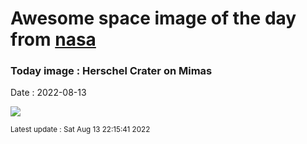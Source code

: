 
# Awesome space image of the day from [nasa](https://api.nasa.gov/)

### Today image : Herschel Crater on Mimas

Date : 2022-08-13


![](https://apod.nasa.gov/apod/image/2208/PIA12572_1200.jpg)

<small>Latest update : Sat Aug 13 22:15:41 2022</small>


